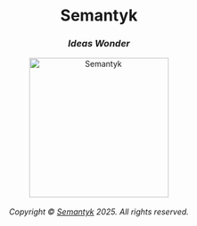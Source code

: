 <h1 align='center'>Semantyk</h1>
<h3 align='center'><i>Ideas Wonder</i></h3>
<p align='center'>
  <picture>
    <source srcset="https://www.semantyk.com/favicon-dark.svg" media="
(prefers-color-scheme: dark)" />
    <source srcset="https://www.semantyk.com/favicon.svg" media="
(prefers-color-scheme: light)" />
    <img src="https://www.semantyk.com/icon.png" alt="Semantyk" 
width="250" />
  </picture>
  <br>
  <br>
  <i>Copyright © <a href="https://www.semantyk.com">Semantyk</a> 2025. All rights reserved.</i>
</p>
